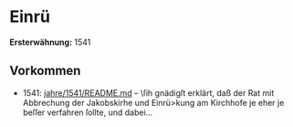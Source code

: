 # Einrü

**Ersterwähnung:** 1541

## Vorkommen
- 1541: [jahre/1541/README.md](../jahre/1541/README.md) – \ſih gnädigſt erklärt, daß
der Rat mit Abbrechung der Jakobskirhe und Einrü>kung
am Kirchhofe je eher je beſſer verfahren ſollte, und dabei...
